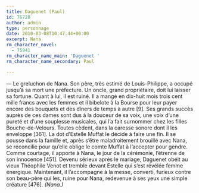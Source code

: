 ```yaml
---
title: Daguenet (Paul)
id: 76728
author: admin
type: personnage
date: 2010-03-08T10:47:44+00:00
excerpt: Nana
rm_character_novel:
  - 75941
rm_character_name_main: 'Daguenet '
rm_character_name_secondary: Paul

---
```

— Le greluchon de Nana. Son père, très estimé de Louis-Philippe, a occupé jusqu&rsquo;à sa mort une préfecture. Un oncle, grand propriétaire, doit lui laisser sa fortune. Quant à lui, il est ruiné. Il a mangé en dix-huit mois trois cent mille francs avec les femmes et il bibelote à la Bourse pour leur payer encore des bouquets et des dîners de temps à autre [9]. Ses grands succès auprès de ces dames sont dus à la douceur de sa voix, une voix d&rsquo;une pureté et d&rsquo;une souplesse musicales, qui l&rsquo;a fait surnommer chez les filles Bouche-de-Velours. Toutes cèdent, dans la caresse sonore dont il les enveloppe [361]. La dot d&rsquo;Estelle Muffat le décide à faire une fin. Il se pousse dans la famille et, après s&rsquo;être maladroitement brouillé avec Nana, se réconcilie pour qu&rsquo;elle oblige le comte Muffat à l&rsquo;accepter pour gendre. Comme courtage, il apporte à Nana, le jour de la cérémonie, l&rsquo;étrenne de son innocence [451]. Devenu sérieux après le mariage, Daguenet obéit au vieux Théophile Venot et tremble devant Estelle qui s&rsquo;est révélée femme énergique. Maintenant, il l&rsquo;accompagne à la messe, converti, furieux contre son beau-père qui les, ruine pour Nana, redevenue à ses yeux une simple créature [476]. _(Nana.)_
